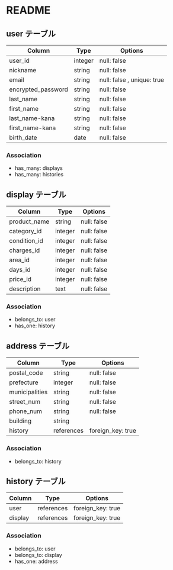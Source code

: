 # README
## user テーブル

|Column            |Type      |Options     |
|--------------    |------    |------------|
|user_id           |integer   |null: false |
|nickname          |string    |null: false |
|email             |string    |null: false , unique: true|
|encrypted_password|string    |null: false |
|last_name         |string    |null: false |
|first_name        |string    |null: false |
|last_name-kana    |string    |null: false |
|first_name-kana   |string    |null: false |
|birth_date        |date      |null: false |

### Association
- has_many: displays
- has_many: histories

## display テーブル

|Column           |Type   |Options     |
|--------------   |------ |------------|
|product_name     |string |null: false |
|category_id      |integer|null: false |
|condition_id     |integer|null: false |
|charges_id       |integer|null: false |
|area_id          |integer|null: false |
|days_id          |integer|null: false |
|price_id         |integer|null: false |
|description      |text   |null: false |

### Association
- belongs_to: user
- has_one: history

## address テーブル

|Column           |Type       |Options          |
|--------------   |------     |------------     |
|postal_code      |string     |null: false      |
|prefecture       |integer    |null: false      |
|municipalities   |string     |null: false      |
|street_num       |string     |null: false      |
|phone_num        |string     |null: false      |
|building         |string     |                 |
|history          |references |foreign_key: true|

### Association
- belongs_to: history



## history テーブル

|Column        |Type       |Options          |
|--------------|------     |------------     |
|user          |references |foreign_key: true|
|display       |references |foreign_key: true|

### Association
- belongs_to: user
- belongs_to: display
- has_one: address